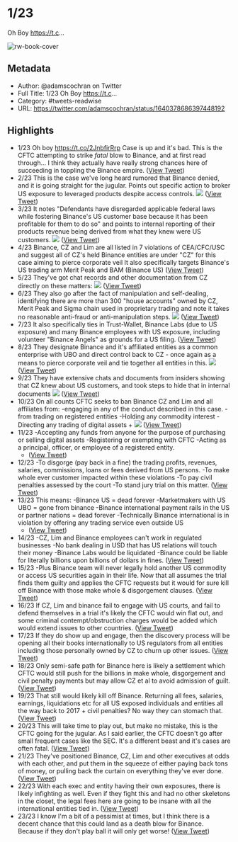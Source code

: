 # 1/23
Oh Boy https://t.c...

![rw-book-cover](https://pbs.twimg.com/profile_images/1609418710778843136/6qSllh3V.jpg)

## Metadata
- Author: @adamscochran on Twitter
- Full Title: 1/23
Oh Boy https://t.c...
- Category: #tweets-readwise
- URL: https://twitter.com/adamscochran/status/1640378686397448192

## Highlights
- 1/23
  Oh boy https://t.co/2JnbfirRrp
  Case is up and it's bad.
  This is the CFTC attempting to strike *fatal* blow to Binance, and at first read through... I think they actually have really strong chances here of succeeding in toppling the Binance empire. ([View Tweet](https://twitter.com/adamscochran/status/1640378686397448192))
- 2/23
  This is the case we've long heard rumored that Binance denied, and it is going straight for the jugular.
  Points out specific action to broker US exposure to leveraged products despite access controls. 
  ![](https://pbs.twimg.com/media/FsPE7jOX0AI5LYO.png) ([View Tweet](https://twitter.com/adamscochran/status/1640378688939122688))
- 3/23
  It notes "Defendants have disregarded applicable federal laws while fostering Binance's US customer base because it has been profitable for them to do so" and points to internal reporting of their products revenue being derived from what they knew were US customers. 
  ![](https://pbs.twimg.com/media/FsPFG4xWIAAZmTl.png) ([View Tweet](https://twitter.com/adamscochran/status/1640378692135264257))
- 4/23
  Binance, CZ and Lim are all listed in 7 violations of CEA/CFC/USC and suggest all of CZ's held Binance entities are under "CZ" for this case aiming to pierce corporate veil 
  It also specifically targets Binance's US trading arm Merit Peak and BAM (Binance US) ([View Tweet](https://twitter.com/adamscochran/status/1640378698720264192))
- 5/23
  They've got chat records and other documentation from CZ directly on these matters: 
  ![](https://pbs.twimg.com/media/FsPF9RWWAAIsv6-.png) ([View Tweet](https://twitter.com/adamscochran/status/1640378703745097728))
- 6/23
  They also go after the fact of manipulation and self-dealing, identifying there are more than 300 "house accounts" owned by CZ, Merit Peak and Sigma chain used in proprietary trading and note it takes no reasonable anti-fraud or anti-manipulation steps. 
  ![](https://pbs.twimg.com/media/FsPGKuHWwAE3Skz.png) ([View Tweet](https://twitter.com/adamscochran/status/1640378709801594881))
- 7/23
  It also specifically ties in Trust-Wallet, Binance Labs (due to US exposure) and many Binance employees with US exposure, including volunteer "Binance Angels" as grounds for a US filing. ([View Tweet](https://twitter.com/adamscochran/status/1640378712951586818))
- 8/23
  They designate Binance and it's affiliated entities as a common enterprise with UBO and direct control back to CZ - once again as a means to pierce corporate veil and tie together all entities in this. 
  ![](https://pbs.twimg.com/media/FsPGrwxWYAI2DkH.png) ([View Tweet](https://twitter.com/adamscochran/status/1640378715379998721))
- 9/23
  They have extensive chats and documents from insiders showing that CZ knew about US customers, and took steps to hide that in internal documents 
  ![](https://pbs.twimg.com/media/FsPHIvvWAAAGSpR.png) ([View Tweet](https://twitter.com/adamscochran/status/1640378717141606405))
- 10/23
  On all counts CFTC seeks to ban Binance CZ and Lim and all affiliates from:
  -engaging in any of the conduct described in this case.
  -from trading on registered entities
  -Holding any commodity interest
  -Directing any trading of digital assets
  + 
  ![](https://pbs.twimg.com/media/FsPHdGGWcAEmNFg.png) ([View Tweet](https://twitter.com/adamscochran/status/1640378718987190272))
- 11/23
  -Accepting any funds from anyone for the purpose of purchasing or selling digital assets
  -Registering or exempting with CFTC
  -Acting as a principal, officer, or employee of a registered entity.
  + ([View Tweet](https://twitter.com/adamscochran/status/1640378722220929024))
- 12/23
  -To disgorge (pay back in a fine) the trading profits, revenues, salaries, commissions, loans or fees derived from US persons.
  -To make whole ever customer impacted within these violations
  -To pay civil penalties assessed by the court
  -To stand jury trial on this matter. ([View Tweet](https://twitter.com/adamscochran/status/1640378724473290753))
- 13/23
  This means:
  -Binance US = dead forever
  -Marketmakers with US UBO = gone from binance
  -Binance international payment rails in the US or partner nations = dead forever
  -Technically Binance international is in violation by offering any trading service even outside US
  + ([View Tweet](https://twitter.com/adamscochran/status/1640378727732322306))
- 14/23
  -CZ, Lim and Binance employees can't work in regulated businesses
  -No bank dealing in USD that has US relations will touch their money
  -Binance Labs would be liquidated
  -Binance could be liable for literally billions upon billions of dollars in fines. ([View Tweet](https://twitter.com/adamscochran/status/1640378729363824640))
- 15/23
  -Plus Binance team will never legally hold another US commodity or access US securities again in their life.
  Now that all assumes the trial finds them guilty and applies the CFTC requests but it would for sure kill off Binance with those make whole & disgorgement clauses. ([View Tweet](https://twitter.com/adamscochran/status/1640378732815822850))
- 16/23
  If CZ, Lim and binance fail to engage with US courts, and fail to defend themselves in a trial it's likely the CFTC would win flat out, and some criminal contempt/obstruction charges would be added which would extend issues to other countries. ([View Tweet](https://twitter.com/adamscochran/status/1640378735470817282))
- 17/23
  If they do show up and engage, then the discovery process will be opening all their books internationally to US regulators from all entities including those personally owned by CZ to churn up other issues. ([View Tweet](https://twitter.com/adamscochran/status/1640378738247442432))
- 18/23
  Only semi-safe path for Binance here is likely a settlement which CFTC would still push for the billions in make whole, disgorgement and civil penalty payments but may allow CZ et al to avoid admission of guilt. ([View Tweet](https://twitter.com/adamscochran/status/1640378740441063424))
- 19/23
  That still would likely kill off Binance.
  Returning all fees, salaries, earnings, liquidations etc for all US exposed individuals and entities all the way back to 2017 + civil penalties?
  No way they can stomach that. ([View Tweet](https://twitter.com/adamscochran/status/1640378745016967172))
- 20/23
  This will take time to play out, but make no mistake, this is the CFTC going for the jugular.
  As I said earlier, the CFTC doesn't go after small frequent cases like the SEC.
  It's a different beast and it's cases are often fatal. ([View Tweet](https://twitter.com/adamscochran/status/1640378747684634626))
- 21/23
  They've positioned Binance, CZ, Lim and other executives at odds with each other, and put them in the squeeze of either paying back tons of money, or pulling back the curtain on everything they've ever done. ([View Tweet](https://twitter.com/adamscochran/status/1640378749655842831))
- 22/23
  With each exec and entity having their own exposures, there is likely infighting as well.
  Even if they fight this and had no other skeletons in the closet, the legal fees here are going to be insane with all the international entities tied in. ([View Tweet](https://twitter.com/adamscochran/status/1640378753049149440))
- 23/23
  I know I'm a bit of a pessimist at times, but I think there is a decent chance that this could land as a death blow for Binance.
  Because if they don't play ball it will only get worse! ([View Tweet](https://twitter.com/adamscochran/status/1640378755393757189))
